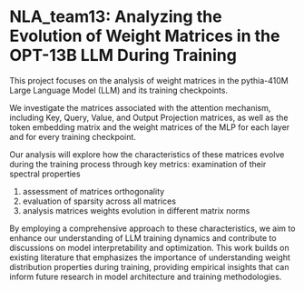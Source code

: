 # NLA_team13: Analyzing the Evolution of Weight Matrices in the OPT-13B LLM During Training

This project focuses on the analysis of weight matrices in the pythia-410M Large Language Model (LLM) and its training checkpoints.

We investigate the matrices associated with the attention mechanism, including Key, Query, Value, and Output Projection matrices, as well as the token embedding matrix and the weight matrices of the MLP for each layer and for every training checkpoint.

Our analysis will explore how the characteristics of these matrices evolve during the training process through key metrics:
examination of their spectral properties
1. assessment of matrices orthogonality
2. evaluation of sparsity across all matrices
3. analysis matrices weights evolution in different matrix norms
   
By employing a comprehensive approach to these characteristics, we aim to enhance our understanding of LLM training dynamics and contribute to discussions on model interpretability and optimization. This work builds on existing literature that emphasizes the importance of understanding weight distribution properties during training, providing empirical insights that can inform future research in model architecture and training methodologies.
